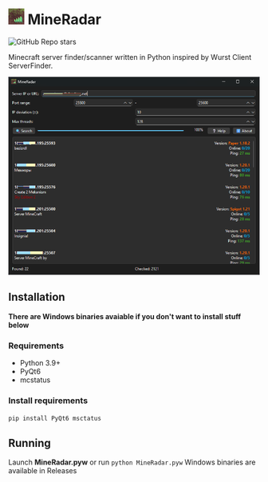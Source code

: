 
# <img src="images/icon.png" width="32"> MineRadar
![GitHub Repo stars](https://img.shields.io/github/stars/Myp3xx/MineRadar)

Minecraft server finder/scanner written in Python inspired by Wurst Client ServerFinder.

![Screenshot](images/screenshot.png)

## Installation
**There are Windows binaries avaiable if you don't want to install stuff below**
### Requirements
- Python 3.9+
- PyQt6
- mcstatus

### Install requirements
```bash
pip install PyQt6 msctatus
```

## Running
Launch **MineRadar.pyw** or run `python MineRadar.pyw`
Windows binaries are available in Releases
